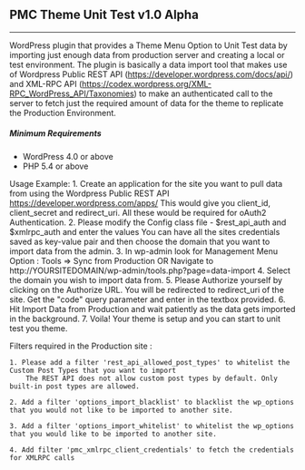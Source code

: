 ## PMC Theme Unit Test v1.0 Alpha
---------------------------------

WordPress plugin that provides a Theme Menu Option to Unit Test data by importing just enough data from production server and creating a local or test environment.
The plugin is basically a data import tool that makes use of Wordpress Public REST API (https://developer.wordpress.com/docs/api/) and XML-RPC API (https://codex.wordpress.org/XML-RPC_WordPress_API/Taxonomies)
to make an authenticated call to the server to fetch just the required amount of data for the theme to replicate the Production Environment.

##### **Minimum Requirements**
- WordPress 4.0 or above
- PHP 5.4 or above

Usage Example:
    1. Create an application for the site you want to pull data from using the Wordpress Public REST API
        https://developer.wordpress.com/apps/
        This would give you client_id, client_secret and redirect_uri.
        All these would be required for oAuth2 Authentication.
    2. Please modify the Config class file - $rest_api_auth and $xmlrpc_auth and enter the values
        You can have all the sites credentials saved as key-value pair and then choose the domain that you want to import data from the admin.
    3. In wp-admin look for Management Menu Option :  Tools => Sync from Production 
                OR 
        Navigate to http://YOURSITEDOMAIN/wp-admin/tools.php?page=data-import 
    4. Select the domain you wish to import data from.
    5. Please Authorize yourself by clicking on the Authorize URL. You will be redirected to redirect_uri of the site. Get the "code" query parameter and enter in the textbox provided.
    6. Hit Import Data from Production and wait patiently as the data gets imported in the background.
    7. Voila! Your theme is setup and you can start to unit test you theme.

Filters required in the Production site : 

    1. Please add a filter 'rest_api_allowed_post_types' to whitelist the Custom Post Types that you want to import
        The REST API does not allow custom post types by default. Only built-in post types are allowed.
    
    2. Add a filter 'options_import_blacklist' to blacklist the wp_options that you would not like to be imported to another site.
    
    3. Add a filter 'options_import_whitelist' to whitelist the wp_options that you would like to be imported to another site.
    
    4. Add filter 'pmc_xmlrpc_client_credentials' to fetch the credentials for XMLRPC calls
    
    
  
